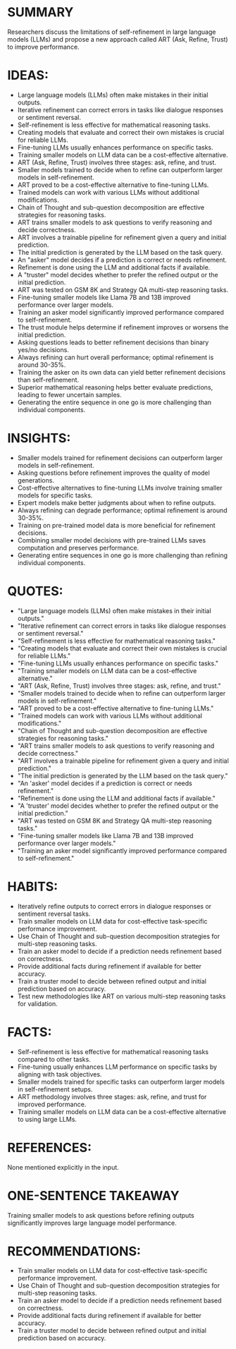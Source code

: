 # SUMMARY
Researchers discuss the limitations of self-refinement in large language models (LLMs) and propose a new approach called ART (Ask, Refine, Trust) to improve performance.

# IDEAS:
- Large language models (LLMs) often make mistakes in their initial outputs.
- Iterative refinement can correct errors in tasks like dialogue responses or sentiment reversal.
- Self-refinement is less effective for mathematical reasoning tasks.
- Creating models that evaluate and correct their own mistakes is crucial for reliable LLMs.
- Fine-tuning LLMs usually enhances performance on specific tasks.
- Training smaller models on LLM data can be a cost-effective alternative.
- ART (Ask, Refine, Trust) involves three stages: ask, refine, and trust.
- Smaller models trained to decide when to refine can outperform larger models in self-refinement.
- ART proved to be a cost-effective alternative to fine-tuning LLMs.
- Trained models can work with various LLMs without additional modifications.
- Chain of Thought and sub-question decomposition are effective strategies for reasoning tasks.
- ART trains smaller models to ask questions to verify reasoning and decide correctness.
- ART involves a trainable pipeline for refinement given a query and initial prediction.
- The initial prediction is generated by the LLM based on the task query.
- An "asker" model decides if a prediction is correct or needs refinement.
- Refinement is done using the LLM and additional facts if available.
- A "truster" model decides whether to prefer the refined output or the initial prediction.
- ART was tested on GSM 8K and Strategy QA multi-step reasoning tasks.
- Fine-tuning smaller models like Llama 7B and 13B improved performance over larger models.
- Training an asker model significantly improved performance compared to self-refinement.
- The trust module helps determine if refinement improves or worsens the initial prediction.
- Asking questions leads to better refinement decisions than binary yes/no decisions.
- Always refining can hurt overall performance; optimal refinement is around 30-35%.
- Training the asker on its own data can yield better refinement decisions than self-refinement.
- Superior mathematical reasoning helps better evaluate predictions, leading to fewer uncertain samples.
- Generating the entire sequence in one go is more challenging than individual components.

# INSIGHTS:
- Smaller models trained for refinement decisions can outperform larger models in self-refinement.
- Asking questions before refinement improves the quality of model generations.
- Cost-effective alternatives to fine-tuning LLMs involve training smaller models for specific tasks.
- Expert models make better judgments about when to refine outputs.
- Always refining can degrade performance; optimal refinement is around 30-35%.
- Training on pre-trained model data is more beneficial for refinement decisions.
- Combining smaller model decisions with pre-trained LLMs saves computation and preserves performance.
- Generating entire sequences in one go is more challenging than refining individual components.

# QUOTES:
- "Large language models (LLMs) often make mistakes in their initial outputs."
- "Iterative refinement can correct errors in tasks like dialogue responses or sentiment reversal."
- "Self-refinement is less effective for mathematical reasoning tasks."
- "Creating models that evaluate and correct their own mistakes is crucial for reliable LLMs."
- "Fine-tuning LLMs usually enhances performance on specific tasks."
- "Training smaller models on LLM data can be a cost-effective alternative."
- "ART (Ask, Refine, Trust) involves three stages: ask, refine, and trust."
- "Smaller models trained to decide when to refine can outperform larger models in self-refinement."
- "ART proved to be a cost-effective alternative to fine-tuning LLMs."
- "Trained models can work with various LLMs without additional modifications."
- "Chain of Thought and sub-question decomposition are effective strategies for reasoning tasks."
- "ART trains smaller models to ask questions to verify reasoning and decide correctness."
- "ART involves a trainable pipeline for refinement given a query and initial prediction."
- "The initial prediction is generated by the LLM based on the task query."
- "An 'asker' model decides if a prediction is correct or needs refinement."
- "Refinement is done using the LLM and additional facts if available."
- "A 'truster' model decides whether to prefer the refined output or the initial prediction."
- "ART was tested on GSM 8K and Strategy QA multi-step reasoning tasks."
- "Fine-tuning smaller models like Llama 7B and 13B improved performance over larger models."
- "Training an asker model significantly improved performance compared to self-refinement."

# HABITS:
- Iteratively refine outputs to correct errors in dialogue responses or sentiment reversal tasks.
- Train smaller models on LLM data for cost-effective task-specific performance improvement.
- Use Chain of Thought and sub-question decomposition strategies for multi-step reasoning tasks.
- Train an asker model to decide if a prediction needs refinement based on correctness.
- Provide additional facts during refinement if available for better accuracy.
- Train a truster model to decide between refined output and initial prediction based on accuracy.
- Test new methodologies like ART on various multi-step reasoning tasks for validation.

# FACTS:
- Self-refinement is less effective for mathematical reasoning tasks compared to other tasks.
- Fine-tuning usually enhances LLM performance on specific tasks by aligning with task objectives.
- Smaller models trained for specific tasks can outperform larger models in self-refinement setups.
- ART methodology involves three stages: ask, refine, and trust for improved performance.
- Training smaller models on LLM data can be a cost-effective alternative to using large LLMs.

# REFERENCES:
None mentioned explicitly in the input.

# ONE-SENTENCE TAKEAWAY
Training smaller models to ask questions before refining outputs significantly improves large language model performance.

# RECOMMENDATIONS:
- Train smaller models on LLM data for cost-effective task-specific performance improvement.
- Use Chain of Thought and sub-question decomposition strategies for multi-step reasoning tasks.
- Train an asker model to decide if a prediction needs refinement based on correctness.
- Provide additional facts during refinement if available for better accuracy.
- Train a truster model to decide between refined output and initial prediction based on accuracy.